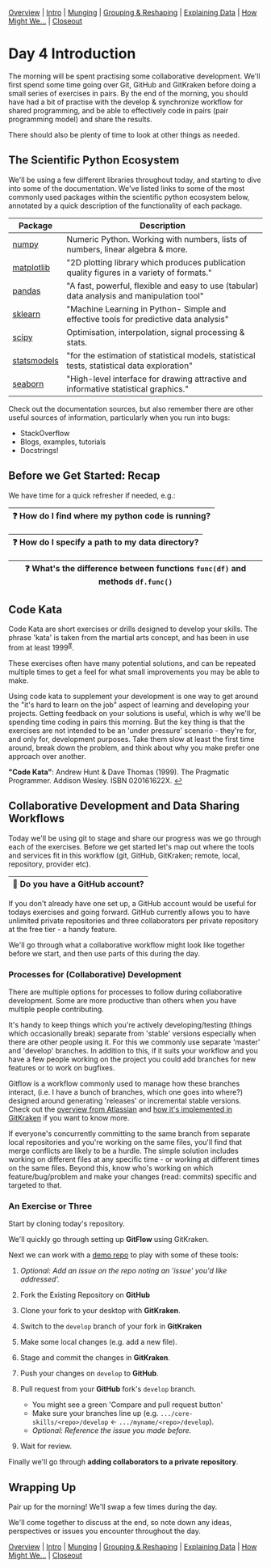 [Overview](./00_overview.md) |
[Intro](./01_intro.md) |
[Munging](./02_munging.md) |
[Grouping & Reshaping](./03_groupingreshaping.md) |
[Explaining Data](./04_explainingdata.md) |
[How Might We...](./05_howmightwe.md)  |
[Closeout](./06_closeout.md)

# Day 4 Introduction

The morning will be spent practising some collaborative development.
We'll first spend some time going over Git, GitHub and GitKraken before doing a
small series of exercises in pairs.
By the end of the morning, you should have had a bit of practise with the develop
& synchronize workflow for shared programming, and be able to effectively code in
pairs (pair programming model) and share the results.

There should also be plenty of time to look at other things as needed.

## The Scientific Python Ecosystem

We'll be using a few different libraries throughout today, and starting to
dive into some of the documentation. We've listed links to some of the most commonly
used packages within the scientific python ecosystem below, annotated by
a quick description of the functionality of each package.

| Package                                                      | Description                                                                                 |
| ------------------------------------------------------------ | ------------------------------------------------------------------------------------------- |
| [numpy](https://docs.scipy.org/doc/numpy)                    | Numeric Python. Working with numbers, lists of numbers, linear algebra & more.              |
| [matplotlib](https://matplotlib.org/)                        | "2D plotting library which produces publication quality figures in a variety of formats."   |
| [pandas](https://pandas.pydata.org/)                         | "A fast, powerful, flexible and easy to use (tabular) data analysis and manipulation tool"  |
| [sklearn](https://scikit-learn.org/stable/)                  | "Machine Learning in Python- Simple and effective tools for predictive data analysis"       |
| [scipy](https://docs.scipy.org/doc/scipy/reference/)         | Optimisation, interpolation, signal processing & stats.                                     |
| [statsmodels](https://www.statsmodels.org/stable/index.html) | "for the estimation of statistical models, statistical tests, statistical data exploration" |
| [seaborn](https://seaborn.pydata.org/)                       | "High-level interface for drawing attractive and informative statistical graphics."         |

Check out the documentation sources, but also remember there are other useful
sources of information, particularly when you run into bugs:
* StackOverflow
* Blogs, examples, tutorials
* Docstrings!

## Before we Get Started: Recap

We have time for a quick refresher if needed, e.g.:

| :question: How do I find where my python code is running? |
| ---------------------------------------------- |

| :question: How do I specify a path to my data directory? |
| -------------------------------------------------------- |

| :question: What's the difference between functions `func(df)` and methods `df.func()` |
| ------------------------------------------------------------------------------------- |

## Code Kata

Code Kata are short exercises or drills designed to develop your skills.
The phrase 'kata' is taken from the martial arts concept,
and has been in use from at least 1999<sup><a id="a1">[#](#f1)</a></sup>.

These exercises often have many potential solutions, and can be repeated
multiple times to get a feel for what small improvements you may be able
to make.

Using code kata to supplement your development is one way to get around the
"it's hard to learn on the job" aspect of learning and developing your
projects. Getting feedback on your solutions is useful, which is why we'll
be spending time coding in pairs this morning. But the key thing is that
the exercises are not intended to be an 'under pressure' scenario - they're
for, and only for, development purposes.
Take them slow at least the first time around, break down the problem,
and think about why you make prefer one approach over another.

<b id="f1">"Code Kata"</b>: Andrew Hunt & Dave Thomas (1999).
The Pragmatic Programmer. Addison Wesley. ISBN 020161622X. [↩](#a1)

## Collaborative Development and Data Sharing Workflows

Today we'll be using git to stage and share our progress was we go through each
of the exercises. Before we get started let's map out where the tools and services fit
in this workflow (git, GitHub, GitKraken; remote, local, repository, provider etc).

| :triangular_flag_on_post: Do you have a GitHub account? |
| ------------------------------------------------------- |

If you don't already have one set up, a GitHub account would be useful for todays
exercises and going forward. GitHub currently allows you to have unlimited private
repositories and three collaborators per private repository at the free tier - a handy feature.

We'll go through what a collaborative workflow might look like together before we
start, and then use parts of this during the day.

### Processes for (Collaborative) Development

There are multiple options for processes to follow during collaborative development.
Some are more productive than others when you have multiple people contributing.

It's handy to keep things which you're actively developing/testing (things which
occasionally break) separate from 'stable' versions especially when there are other
people using it. For this we commonly use separate 'master' and 'develop'
branches. In addition to this, if it suits your workflow and you have a few people
working on the project you could add branches for new features or to work on
bugfixes.

Gitflow is a workflow commonly used to manage how these branches interact,
(i.e. I have a bunch of branches, which one goes into where?)
designed around generating 'releases' or incremental stable versions. Check out
the
[overview from Atlassian](
https://www.atlassian.com/git/tutorials/comparing-workflows/gitflow-workflow
)
and
[how it's implemented in GitKraken](
https://support.gitkraken.com/git-workflows-and-extensions/git-flow/
)
if you want to know more.

If everyone's concurrently committing to the same branch from separate local
repositories and you're working on the same files, you'll find that merge conflicts
are likely to be a hurdle. The simple solution includes working on different
files at any specific time - or working at different times on the same files.
Beyond this, know who's working on which feature/bug/problem and make your changes
(read: commits) specific and targeted to that.

### An Exercise or Three

Start by cloning today's repository.

We'll quickly go through setting up **GitFlow** using GitKraken.

Next we can work with a
[demo repo](https://github.com/core-skills/git-workflow-runthrough)
to play with some of these tools:
1. *Optional: Add an issue on the repo noting an 'issue' you'd like addressed'.*
1. Fork the Existing Repository on **GitHub**
1. Clone your fork to your desktop with **GitKraken**.
1. Switch to the `develop` branch of your fork in **GitKraken**
1. Make some local changes (e.g. add a new file).
1. Stage and commit the changes in **GitKraken**.
1. Push your changes on `develop` to **GitHub**.
1. Pull request from your **GitHub** fork's `develop` branch.

    * You might see a green 'Compare and pull request button'
    * Make sure your branches line up (e.g. `.../core-skills/<repo>/develop` <- `.../myname/<repo>/develop`).
    * *Optional: Reference the issue you made before.*

1. Wait for review.

Finally we'll go through **adding collaborators to a private repository**.

## Wrapping Up

Pair up for the morning! We'll swap a few times during the day.

We'll come together to discuss at the end, so note down
any ideas, perspectives or issues you encounter throughout the day.

[Overview](./00_overview.md) |
[Intro](./01_intro.md) |
[Munging](./02_munging.md) |
[Grouping & Reshaping](./03_groupingreshaping.md) |
[Explaining Data](./04_explainingdata.md) |
[How Might We...](./05_howmightwe.md)  |
[Closeout](./06_closeout.md)
